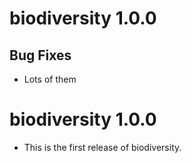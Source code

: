 # biodiversity 1.0.0

## Bug Fixes

* Lots of them

# biodiversity 1.0.0

* This is the first release of biodiversity.
